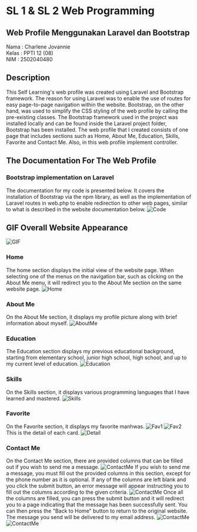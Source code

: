 # SL 1 & SL 2 Web Programming
## Web Profile Menggunakan Laravel dan Bootstrap

Nama    : Charlene Jovannie <br>
Kelas   : PPTI 12 (08) <br>
NIM     : 2502040480 

## Description 
This Self Learning's web profile was created using Laravel and Bootstrap framework. The reason for using Laravel was to enable the use of routes for easy page-to-page navigation within the website. Bootstrap, on the other hand, was used to simplify the CSS styling of the web profile by calling the pre-existing classes. The Bootstrap framework used in the project was installed locally and can be found inside the Laravel project folder, Bootstrap has been installed. The web profile that I created consists of one page that includes sections such as Home, About Me, Education, Skills, Favorite and Contact Me. Also, in this web profile implement controller.

## The Documentation For The Web Profile

### Bootstrap implementation on Laravel
The documentation for my code is presented below. It covers the installation of Bootstrap via the npm library, as well as the implementation of Laravel routes in web.php to enable redirection to other web pages, similar to what is described in the website documentation below.
![Code](https://github.com/CJ0178/Profile/blob/main/dokumentasi/code.png)

## GIF Overall Website Appearance
![GIF](https://github.com/CJ0178/Profile/blob/main/dokumentasi/tampilanGIF.gif)

### Home
The home section displays the initial view of the website page. When selecting one of the menus on the navigation bar, such as clicking on the About Me menu, it will redirect you to the About Me section on the same website page.
![Home](https://github.com/CJ0178/Profile/blob/main/dokumentasi/home.png)

### About Me
On the About Me section, it displays my profile picture along with brief information about myself.
![AboutMe](https://github.com/CJ0178/Profile/blob/main/dokumentasi/aboutMe.png)

### Education
The Education section displays my previous educational background, starting from elementary school, junior high school, high school, and up to my current level of education.
![Education](https://github.com/CJ0178/Profile/blob/main/dokumentasi/education.png)

### Skills
On the Skills section, it displays various programming languages that I have learned and mastered.
![Skills](https://github.com/CJ0178/Profile/blob/main/dokumentasi/skills.png)

### Favorite
On the Favorite section, it displays my favorite manhwas.
![Fav1](https://github.com/CJ0178/Profile/blob/main/dokumentasi/favorite1.png)
![Fav2](https://github.com/CJ0178/Profile/blob/main/dokumentasi/favorite2.png)
This is the detail of each card.
![Detail](https://github.com/CJ0178/Profile/blob/main/dokumentasi/detail.png)

### Contact Me
On the Contact Me section, there are provided columns that can be filled out if you wish to send me a message.
![ContactMe](https://github.com/CJ0178/Profile/blob/main/dokumentasi/contactMe.png)
If you wish to send me a message, you must fill out the provided columns in this section, except for the phone number as it is optional. If any of the columns are left blank and you click the submit button, an error message will appear instructing you to fill out the columns according to the given criteria.
![ContactMe](https://github.com/CJ0178/Profile/blob/main/dokumentasi/contactMeError.png)
Once all the columns are filled, you can press the submit button and it will redirect you to a page indicating that the message has been successfully sent. You can then press the "Back to Home" button to return to the original website. The message you send will be delivered to my email address.
![ContactMe](https://github.com/CJ0178/Profile/blob/main/dokumentasi/contactMeFill.png)
![ContactMe](https://github.com/CJ0178/Profile/blob/main/dokumentasi/contactMeSuccess.png)
